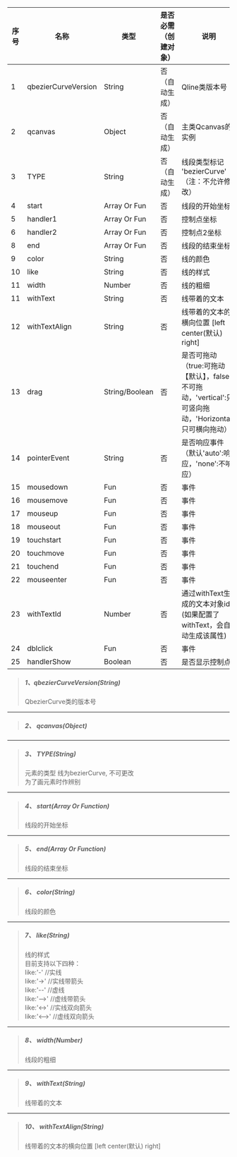 | 序号 | 名称                | 类型           | 是否必需（创建对象） | 说明                                                         |
| ---- | ------------------- | -------------- | -------------------- | ------------------------------------------------------------ |
| 1    | qbezierCurveVersion | String         | 否（自动生成）       | Qline类版本号                                                |
| 2    | qcanvas             | Object         | 否（自动生成）       | 主类Qcanvas的实例                                            |
| 3    | TYPE                | String         | 否（自动生成）       | 线段类型标记 'bezierCurve' （注：不允许修改）                |
| 4    | start               | Array Or Fun   | 否                   | 线段的开始坐标                                               |
| 5    | handler1            | Array Or Fun   | 否                   | 控制点坐标                                                   |
| 6    | handler2           | Array Or Fun   | 否                   | 控制点2坐标                                                  |
| 8    | end                 | Array Or Fun   | 否                   | 线段的结束坐标                                               |
| 9    | color               | String         | 否                   | 线的颜色                                                     |
| 10   | like                | String         | 否                   | 线的样式                                                     |
| 11   | width               | Number         | 否                   | 线的粗细                                                     |
| 11    | withText            | String         | 否                   | 线带着的文本                                                 |
| 12   | withTextAlign       | String         | 否                   | 线带着的文本的横向位置 \[left center\(默认\) right\]         |
| 13    | drag                | String/Boolean | 否                   | 是否可拖动（true:可拖动【默认】，false:不可拖动，'vertical':只可竖向拖动，'Horizontal':只可横向拖动） |
| 14   | pointerEvent        | String         | 否                   | 是否响应事件（默认'auto':响应，'none':不响应）               |
| 15   | mousedown           | Fun            | 否                   | 事件                                                         |
| 16   | mousemove           | Fun            | 否                   | 事件                                                         |
| 17    | mouseup             | Fun            | 否                   | 事件                                                         |
| 18   | mouseout            | Fun            | 否                   | 事件                                                         |
| 19     | touchstart          | Fun            | 否                   | 事件                                                         |
| 20   | touchmove           | Fun            | 否                   | 事件                                                         |
| 21   | touchend            | Fun            | 否                   | 事件                                                         |
| 22   | mouseenter          | Fun            | 否                   | 事件                                                         |
| 23    | withTextId          | Number         | 否                   | 通过withText生成的文本对象id (如果配置了withText，会自动生成该属性) |
| 24   | dblclick            | Fun            | 否                   | 事件                                                         |
| 25 | handlerShow | Boolean | 否 | 是否显示控制点 |

> ##### 1、qbezierCurveVersion\(String\)
>
> QbezierCurve类的版本号 

---

> ##### 2、 qcanvas\(Object\) 

---

> ##### 3、 TYPE\(String\)
>
> 元素的类型 线为bezierCurve, 不可更改  
> 为了画元素时作辨别

---

> ##### 4、 start\(Array Or Function\)
>
> 线段的开始坐标

---

> ##### 5、 end\(Array Or Function\)
>
> 线段的结束坐标

---

> ##### 6、 color\(String\)
>
> 线段的颜色

---

> ##### 7、 like\(String\)
>
> 线的样式  
> 目前支持以下四种：  
> like:'-' //实线  
> like:'-&gt;' //实线带箭头  
> like:'--' //虚线  
> like:'--&gt;' //虚线带箭头  
> like:'&lt;-&gt;' //实线双向箭头  
> like:'&lt;--&gt;' //虚线双向箭头

---

> ##### 8、 width\(Number\)
>
> 线段的粗细

---

> ##### 9、 withText\(String\)
>
> 线带着的文本

---

> ##### 10、 withTextAlign\(String\)
>
> 线带着的文本的横向位置 \[left center\(默认\) right\]



